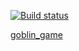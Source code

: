 [![Build status](https://ci.appveyor.com/api/projects/status/0m1426hynwxyq94b?svg=true)](https://ci.appveyor.com/project/MaryVanyush/goblin-game)


[goblin_game](https://maryvanyush.github.io/goblin_game/)
